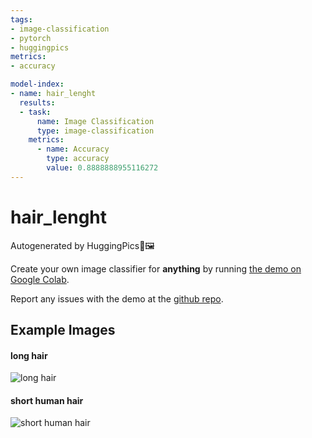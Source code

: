 ```yaml
---
tags:
- image-classification
- pytorch
- huggingpics
metrics:
- accuracy

model-index:
- name: hair_lenght
  results:
  - task:
      name: Image Classification
      type: image-classification
    metrics:
      - name: Accuracy
        type: accuracy
        value: 0.8888888955116272
---
```


# hair_lenght


Autogenerated by HuggingPics🤗🖼️

Create your own image classifier for **anything** by running [the demo on Google Colab](https://colab.research.google.com/github/nateraw/huggingpics/blob/main/HuggingPics.ipynb).

Report any issues with the demo at the [github repo](https://github.com/nateraw/huggingpics).


## Example Images


#### long hair

![long hair](images/long_hair.jpg)

#### short human hair

![short human hair](images/short_human_hair.jpg)